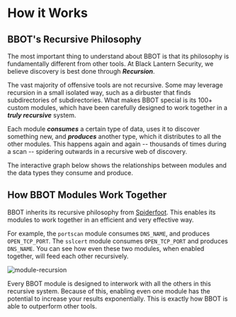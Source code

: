 # How it Works

## BBOT's Recursive Philosophy

The most important thing to understand about BBOT is that its philosophy is fundamentally different from other tools. At Black Lantern Security, we believe discovery is best done through ***Recursion***.

The vast majority of offensive tools are not recursive. Some may leverage recursion in a small isolated way, such as a dirbuster that finds subdirectories of subdirectories. What makes BBOT special is its 100+ custom modules, which have been carefully designed to work together in a ***truly recursive*** system. 

Each module ***consumes*** a certain type of data, uses it to discover something new, and ***produces*** another type, which it distributes to all the other modules. This happens again and again -- thousands of times during a scan -- spidering outwards in a recursive web of discovery.

The interactive graph below shows the relationships between modules and the data types they consume and produce.

<!-- BBOT CHORD GRAPH -->
<div id="vis"></div>
<script type="text/javascript">
  window.addEventListener(
    'load',
    function() {
      vegaEmbed(
        '#vis',
        '/bbot/data/chord_graph/vega.json',
        {renderer: 'svg'}
      );
    }
  );
</script>
<!-- END BBOT CHORD GRAPH -->

## How BBOT Modules Work Together

BBOT inherits its recursive philosophy from [Spiderfoot](https://github.com/smicallef/spiderfoot). This enables its modules to work together in an efficient and very effective way.

For example, the `portscan` module consumes `DNS_NAME`, and produces `OPEN_TCP_PORT`. The `sslcert` module consumes `OPEN_TCP_PORT` and produces `DNS_NAME`. You can see how even these two modules, when enabled together, will feed each other recursively.

![module-recursion](https://github.com/blacklanternsecurity/bbot/assets/20261699/10ff5fb4-b3e7-453d-9772-7a26808b071e)

Every BBOT module is designed to interwork with all the others in this recursive system. Because of this, enabling even one module has the potential to increase your results exponentially. This is exactly how BBOT is able to outperform other tools.
